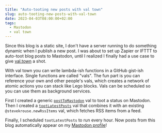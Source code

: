```yaml
---
title: "Auto-tooting new posts with val town"
slug: auto-tooting-new-posts-with-val-town
date: 2023-04-03T08:00:00+02:00
tags:
  - Mastodon
  - val town
---
```


Since this blog is a static site, I don't have a server running to do something dynamic when I publish a new post. I was about to set up Zapier or IFTTT to auto-toot blog posts to Mastodon, until I realized I finally had a use case to give [val.town](https://val.town) a shot.

With val town you can write lambda-ish functions in a GitHub gist-ish interface. Single functions are called "vals". The fun part is you can reference your own and other people's vals, which creates a network of atomic actions you can stack like Lego blocks. Vals can be scheduled so you can use them as background services.

First I created a generic [`postToMastodon`](https://www.val.town/sebdd.postToMastodon) val to toot a status on Mastodon. Then I created a [`tootLatestPosts`](https://www.val.town/sebdd.tootLatestPosts) val that combines it with an existing `@stevekrouse.newRssItems` val, which fetches RSS items from a feed.

Finally, I scheduled `tootLatestPosts` to run every hour. Now posts from this blog automatically appear on my [Mastodon profile](https://mastodon.social/@sebdd)!
